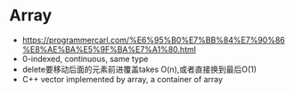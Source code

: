 # Array
- https://programmercarl.com/%E6%95%B0%E7%BB%84%E7%90%86%E8%AE%BA%E5%9F%BA%E7%A1%80.html
- 0-indexed, continuous, same type
- delete要移动后面的元素前进覆盖takes O(n),或者直接换到最后O(1)
- C++ vector implemented by array, a container of array